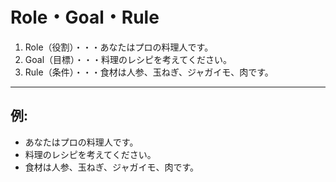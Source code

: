 # Role・Goal・Rule
1. Role（役割）・・・あなたはプロの料理人です。
2. Goal（目標）・・・料理のレシピを考えてください。
3. Rule（条件）・・・食材は人参、玉ねぎ、ジャガイモ、肉です。
---
## 例:

- あなたはプロの料理人です。
- 料理のレシピを考えてください。
- 食材は人参、玉ねぎ、ジャガイモ、肉です。
